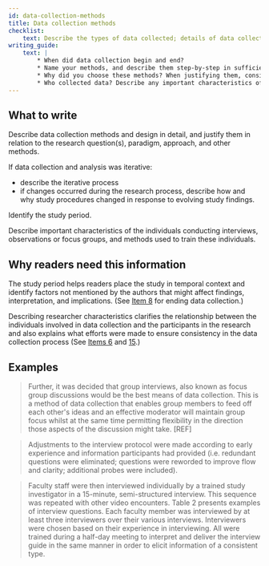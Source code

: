 ```yaml
---
id: data-collection-methods
title: Data collection methods
checklist: 
    text: Describe the types of data collected; details of data collection procedures including (as appropriate) start and stop dates of data collection and analysis, iterative process, triangulation of sources/methods, and modification of procedures in response to evolving study findings. Describe your rationale for these choices.
writing_guide:
    text: |
        * When did data collection begin and end?
        * Name your methods, and describe them step-by-step in sufficient detail to allow a reader to repeat them. 
        * Why did you choose these methods? When justifying them, consider your research question, paradigm, approach, and other methods.
        * Who collected data? Describe any important characteristics of them, and any training they received for this study.
---
```


## What to write

Describe data collection methods and design in detail, and justify them in relation to the research question(s), paradigm, approach, and other methods.
<!-- #TODO is triangulation a requirement, or part of definition of data collection methods? Isn't it in item 11 again? -->

If data collection and analysis was iterative:

* describe the iterative process
* if changes occurred during the research process, describe how and why study procedures changed in response to evolving study findings.

Identify the study period.

Describe important characteristics of the individuals conducting interviews, observations or focus groups, and methods used to train these individuals.

## Why readers need this information

The study period helps readers place the study in temporal context and identify factors not mentioned by the authors that might affect findings, interpretation, and implications. (See [Item 8](sampling-strategy.qmd) for ending data collection.)
<!-- #ASK: why is item 8 relevant? -->

Describing researcher characteristics clarifies the relationship between the individuals involved in data collection and the participants in the research and also explains what efforts were made to ensure consistency in the data collection process (See [Items 6](researcher-characteristics-and-reflexivity.qmd) and [15](trustworthiness.qmd).)
<!-- #ASK: does it? This is framed as justification but maybe it's instruction of what to write? Why do readers need this? -->
<!-- #ASK: This isn't in the subheading: **Types of data collected; details of data collection procedures including (as appropriate) start and stop dates of data collection and analysis, iterative process, triangulation of sources/methods, and modification of procedures in response to evolving study findings; rationale.** -->

## Examples

> Further, it was decided that group interviews, also known as focus group discussions would be the best means of data collection. This is a method of data collection that enables group members to feed off each other's ideas and an effective moderator will maintain group focus whilst at the same time permitting flexibility in the direction those aspects of the discussion might take. [REF]

> Adjustments to the interview protocol were made according to early experience and information participants had provided (i.e. redundant questions were eliminated; questions were reworded to improve flow and clarity; additional probes were included).

> Faculty staff were then interviewed individually by a trained study investigator in a 15-minute, semi-structured interview. This sequence was repeated with other video encounters. Table 2 presents examples of interview questions. Each faculty member was interviewed by at least three interviewers over their various interviews. Interviewers were chosen based on their experience in interviewing. All were trained during a half-day meeting to interpret and deliver the interview guide in the same manner in order to elicit information of a consistent type.
